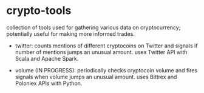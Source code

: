 # crypto-tools
collection of tools used for gathering various data on cryptocurrency; potentially useful for making more informed trades. 

- twitter: counts mentions of different cryptocoins on Twitter and signals if number of mentions jumps an unusual amount. uses Twitter API with Scala and Apache Spark. 

- volume (IN PROGRESS): periodically checks cryptocoin volume and fires signals when volume jumps an unusual amount. uses Bittrex and Poloniex APIs with Python.


